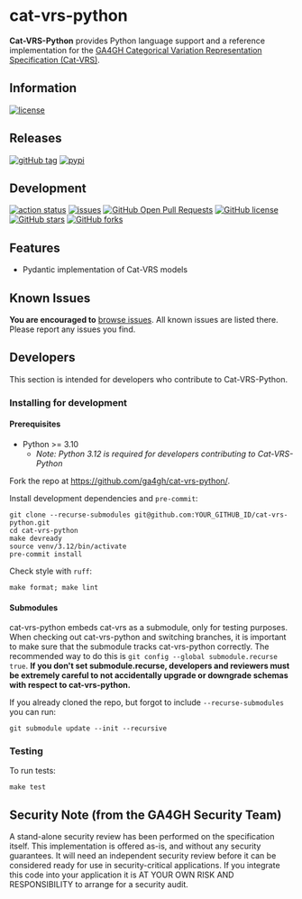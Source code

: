 # cat-vrs-python

**Cat-VRS-Python** provides Python language support and a reference implementation for the
[GA4GH Categorical Variation Representation Specification (Cat-VRS)](https://github.com/ga4gh/cat-vrs).

## Information

[![license](https://img.shields.io/badge/license-Apache-green)](https://github.com/ga4gh/cat-vrs-python/blob/main/LICENSE)

## Releases

[![gitHub tag](https://img.shields.io/github/v/tag/ga4gh/cat-vrs-python.svg)](https://github.com/ga4gh/cat-vrs-python/releases) [![pypi](https://img.shields.io/pypi/v/ga4gh.cat_vrs.svg)](https://pypi.org/project/ga4gh.cat_vrs/)

## Development

[![action status](https://github.com/ga4gh/cat-vrs-python/actions/workflows/python-cqa.yaml/badge.svg)](https://github.com/ga4gh/cat-vrs-python/actions/workflows/python-cqa.yaml) [![issues](https://img.shields.io/github/issues-raw/ga4gh/cat-vrs-python.svg)](https://github.com/ga4gh/cat-vrs-python/issues)
[![GitHub Open Pull Requests](https://img.shields.io/github/issues-pr/ga4gh/cat-vrs-python.svg)](https://github.com/ga4gh/cat-vrs-python/pull/) [![GitHub license](https://img.shields.io/github/contributors/ga4gh/cat-vrs-python.svg)](https://github.com/ga4gh/cat-vrs-python/graphs/contributors/) [![GitHub stars](https://img.shields.io/github/stars/ga4gh/cat-vrs-python.svg?style=social&label=Stars)](https://github.com/ga4gh/cat-vrs-python/stargazers) [![GitHub forks](https://img.shields.io/github/forks/ga4gh/cat-vrs-python.svg?style=social&label=Forks)](https://github.com/ga4gh/cat-vrs-python/network)

## Features

- Pydantic implementation of Cat-VRS models

## Known Issues

**You are encouraged to** [browse issues](https://github.com/ga4gh/cat-vrs-python/issues).
All known issues are listed there. Please report any issues you find.

## Developers

This section is intended for developers who contribute to Cat-VRS-Python.

### Installing for development

#### Prerequisites

- Python >= 3.10
  - _Note: Python 3.12 is required for developers contributing to Cat-VRS-Python_

Fork the repo at <https://github.com/ga4gh/cat-vrs-python/>.

Install development dependencies and `pre-commit`:

```shell
git clone --recurse-submodules git@github.com:YOUR_GITHUB_ID/cat-vrs-python.git
cd cat-vrs-python
make devready
source venv/3.12/bin/activate
pre-commit install
```

Check style with `ruff`:

```shell
make format; make lint
```

#### Submodules

cat-vrs-python embeds cat-vrs as a submodule, only for testing purposes. When checking
out cat-vrs-python and switching branches, it is important to make sure that the
submodule tracks cat-vrs-python correctly. The recommended way to do this is
`git config --global submodule.recurse true`. **If you don't set submodule.recurse,
developers and reviewers must be extremely careful to not accidentally upgrade or
downgrade schemas with respect to cat-vrs-python.**

If you already cloned the repo, but forgot to include `--recurse-submodules` you can run:

```shell
git submodule update --init --recursive
```

### Testing

To run tests:

```shell
make test
```

## Security Note (from the GA4GH Security Team)

A stand-alone security review has been performed on the specification itself.
This implementation is offered as-is, and without any security guarantees. It
will need an independent security review before it can be considered ready for
use in security-critical applications. If you integrate this code into your
application it is AT YOUR OWN RISK AND RESPONSIBILITY to arrange for a security
audit.
